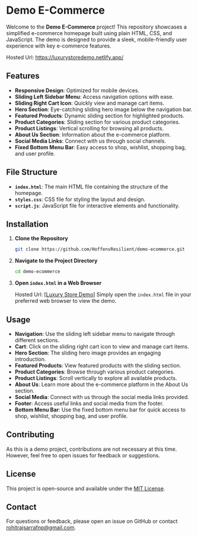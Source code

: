 # Demo E-Commerce

Welcome to the **Demo E-Commerce** project! This repository showcases a simplified e-commerce homepage built using plain HTML, CSS, and JavaScript. The demo is designed to provide a sleek, mobile-friendly user experience with key e-commerce features.

Hosted Url: https://luxurystoredemo.netlify.app/

## Features

- **Responsive Design**: Optimized for mobile devices.
- **Sliding Left Sidebar Menu**: Access navigation options with ease.
- **Sliding Right Cart Icon**: Quickly view and manage cart items.
- **Hero Section**: Eye-catching sliding hero image below the navigation bar.
- **Featured Products**: Dynamic sliding section for highlighted products.
- **Product Categories**: Sliding section for various product categories.
- **Product Listings**: Vertical scrolling for browsing all products.
- **About Us Section**: Information about the e-commerce platform.
- **Social Media Links**: Connect with us through social channels.
- **Fixed Bottom Menu Bar**: Easy access to shop, wishlist, shopping bag, and user profile.

## File Structure

- **`index.html`**: The main HTML file containing the structure of the homepage.
- **`styles.css`**: CSS file for styling the layout and design.
- **`script.js`**: JavaScript file for interactive elements and functionality.

## Installation

1. **Clone the Repository**

   ```bash
   git clone https://github.com/HoffensResilient/demo-ecommerce.git
   ```

2. **Navigate to the Project Directory**

   ```bash
   cd demo-ecommerce
   ```

3. **Open `index.html` in a Web Browser**

   Hosted Url: [[Luxury Store Demo](https://luxurystoredemo.netlify.app/)]
   Simply open the `index.html` file in your preferred web browser to view the demo.

## Usage

- **Navigation**: Use the sliding left sidebar menu to navigate through different sections.
- **Cart**: Click on the sliding right cart icon to view and manage cart items.
- **Hero Section**: The sliding hero image provides an engaging introduction.
- **Featured Products**: View featured products with the sliding section.
- **Product Categories**: Browse through various product categories.
- **Product Listings**: Scroll vertically to explore all available products.
- **About Us**: Learn more about the e-commerce platform in the About Us section.
- **Social Media**: Connect with us through the social media links provided.
- **Footer**: Access useful links and social media from the footer.
- **Bottom Menu Bar**: Use the fixed bottom menu bar for quick access to shop, wishlist, shopping bag, and user profile.

## Contributing

As this is a demo project, contributions are not necessary at this time. However, feel free to open issues for feedback or suggestions.

## License

This project is open-source and available under the [MIT License](LICENSE).

## Contact

For questions or feedback, please open an issue on GitHub or contact [rohitrajsarrafnp@gmail.com](mailto:rohitrajsarrafnp@gmail.com).


